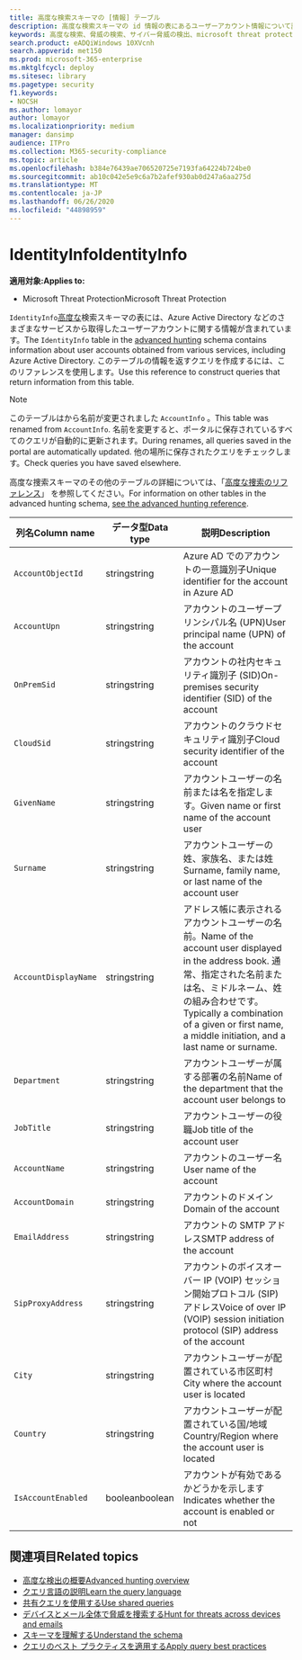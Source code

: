 ```yaml
---
title: 高度な検索スキーマの [情報] テーブル
description: 高度な検索スキーマの id 情報の表にあるユーザーアカウント情報について説明します。
keywords: 高度な検索、脅威の検索、サイバー脅威の検出、microsoft threat protection、microsoft 365、mtp、m365、search、query、テレメトリ、スキーマ参照、kusto、table、column、data type、description、AccountInfo、identity Info、account
search.product: eADQiWindows 10XVcnh
search.appverid: met150
ms.prod: microsoft-365-enterprise
ms.mktglfcycl: deploy
ms.sitesec: library
ms.pagetype: security
f1.keywords:
- NOCSH
ms.author: lomayor
author: lomayor
ms.localizationpriority: medium
manager: dansimp
audience: ITPro
ms.collection: M365-security-compliance
ms.topic: article
ms.openlocfilehash: b384e76439ae706520725e7193fa64224b724be0
ms.sourcegitcommit: ab10c042e5e9c6a7b2afef930ab0d247a6aa275d
ms.translationtype: MT
ms.contentlocale: ja-JP
ms.lasthandoff: 06/26/2020
ms.locfileid: "44898959"
---
```

# <a name="identityinfo"></a><span data-ttu-id="28a8e-104">IdentityInfo</span><span class="sxs-lookup"><span data-stu-id="28a8e-104">IdentityInfo</span></span>

<span data-ttu-id="28a8e-105">**適用対象:**</span><span class="sxs-lookup"><span data-stu-id="28a8e-105">**Applies to:**</span></span>
- <span data-ttu-id="28a8e-106">Microsoft Threat Protection</span><span class="sxs-lookup"><span data-stu-id="28a8e-106">Microsoft Threat Protection</span></span>

<span data-ttu-id="28a8e-107">`IdentityInfo`[高度な](advanced-hunting-overview.md)検索スキーマの表には、Azure Active Directory などのさまざまなサービスから取得したユーザーアカウントに関する情報が含まれています。</span><span class="sxs-lookup"><span data-stu-id="28a8e-107">The `IdentityInfo` table in the [advanced hunting](advanced-hunting-overview.md) schema contains information about user accounts obtained from various services, including Azure Active Directory.</span></span> <span data-ttu-id="28a8e-108">このテーブルの情報を返すクエリを作成するには、このリファレンスを使用します。</span><span class="sxs-lookup"><span data-stu-id="28a8e-108">Use this reference to construct queries that return information from this table.</span></span>

>[!NOTE]
><span data-ttu-id="28a8e-109">このテーブルはから名前が変更されました `AccountInfo` 。</span><span class="sxs-lookup"><span data-stu-id="28a8e-109">This table was renamed from `AccountInfo`.</span></span> <span data-ttu-id="28a8e-110">名前を変更すると、ポータルに保存されているすべてのクエリが自動的に更新されます。</span><span class="sxs-lookup"><span data-stu-id="28a8e-110">During renames, all queries saved in the portal are automatically updated.</span></span> <span data-ttu-id="28a8e-111">他の場所に保存されたクエリをチェックします。</span><span class="sxs-lookup"><span data-stu-id="28a8e-111">Check queries you have saved elsewhere.</span></span>

<span data-ttu-id="28a8e-112">高度な捜索スキーマのその他のテーブルの詳細については、「[高度な捜索のリファレンス](advanced-hunting-schema-tables.md)」 を参照してください。</span><span class="sxs-lookup"><span data-stu-id="28a8e-112">For information on other tables in the advanced hunting schema, [see the advanced hunting reference](advanced-hunting-schema-tables.md).</span></span>

| <span data-ttu-id="28a8e-113">列名</span><span class="sxs-lookup"><span data-stu-id="28a8e-113">Column name</span></span> | <span data-ttu-id="28a8e-114">データ型</span><span class="sxs-lookup"><span data-stu-id="28a8e-114">Data type</span></span> | <span data-ttu-id="28a8e-115">説明</span><span class="sxs-lookup"><span data-stu-id="28a8e-115">Description</span></span> |
|-------------|-----------|-------------|
| `AccountObjectId` | <span data-ttu-id="28a8e-116">string</span><span class="sxs-lookup"><span data-stu-id="28a8e-116">string</span></span> | <span data-ttu-id="28a8e-117">Azure AD でのアカウントの一意識別子</span><span class="sxs-lookup"><span data-stu-id="28a8e-117">Unique identifier for the account in Azure AD</span></span> |
| `AccountUpn` | <span data-ttu-id="28a8e-118">string</span><span class="sxs-lookup"><span data-stu-id="28a8e-118">string</span></span> | <span data-ttu-id="28a8e-119">アカウントのユーザープリンシパル名 (UPN)</span><span class="sxs-lookup"><span data-stu-id="28a8e-119">User principal name (UPN) of the account</span></span> |
| `OnPremSid` | <span data-ttu-id="28a8e-120">string</span><span class="sxs-lookup"><span data-stu-id="28a8e-120">string</span></span> | <span data-ttu-id="28a8e-121">アカウントの社内セキュリティ識別子 (SID)</span><span class="sxs-lookup"><span data-stu-id="28a8e-121">On-premises security identifier (SID) of the account</span></span> |
| `CloudSid` | <span data-ttu-id="28a8e-122">string</span><span class="sxs-lookup"><span data-stu-id="28a8e-122">string</span></span> | <span data-ttu-id="28a8e-123">アカウントのクラウドセキュリティ識別子</span><span class="sxs-lookup"><span data-stu-id="28a8e-123">Cloud security identifier of the account</span></span> |
| `GivenName` | <span data-ttu-id="28a8e-124">string</span><span class="sxs-lookup"><span data-stu-id="28a8e-124">string</span></span> | <span data-ttu-id="28a8e-125">アカウントユーザーの名前または名を指定します。</span><span class="sxs-lookup"><span data-stu-id="28a8e-125">Given name or first name of the account user</span></span> |
| `Surname` | <span data-ttu-id="28a8e-126">string</span><span class="sxs-lookup"><span data-stu-id="28a8e-126">string</span></span> | <span data-ttu-id="28a8e-127">アカウントユーザーの姓、家族名、または姓</span><span class="sxs-lookup"><span data-stu-id="28a8e-127">Surname, family name, or last name of the account user</span></span> |
| `AccountDisplayName` | <span data-ttu-id="28a8e-128">string</span><span class="sxs-lookup"><span data-stu-id="28a8e-128">string</span></span> | <span data-ttu-id="28a8e-129">アドレス帳に表示されるアカウントユーザーの名前。</span><span class="sxs-lookup"><span data-stu-id="28a8e-129">Name of the account user displayed in the address book.</span></span> <span data-ttu-id="28a8e-130">通常、指定された名前または名、ミドルネーム、姓の組み合わせです。</span><span class="sxs-lookup"><span data-stu-id="28a8e-130">Typically a combination of a given or first name, a middle initiation, and a last name or surname.</span></span> |
| `Department` | <span data-ttu-id="28a8e-131">string</span><span class="sxs-lookup"><span data-stu-id="28a8e-131">string</span></span> | <span data-ttu-id="28a8e-132">アカウントユーザーが属する部署の名前</span><span class="sxs-lookup"><span data-stu-id="28a8e-132">Name of the department that the account user belongs to</span></span> |
| `JobTitle` | <span data-ttu-id="28a8e-133">string</span><span class="sxs-lookup"><span data-stu-id="28a8e-133">string</span></span> | <span data-ttu-id="28a8e-134">アカウントユーザーの役職</span><span class="sxs-lookup"><span data-stu-id="28a8e-134">Job title of the account user</span></span> |
| `AccountName` | <span data-ttu-id="28a8e-135">string</span><span class="sxs-lookup"><span data-stu-id="28a8e-135">string</span></span> | <span data-ttu-id="28a8e-136">アカウントのユーザー名</span><span class="sxs-lookup"><span data-stu-id="28a8e-136">User name of the account</span></span> |
| `AccountDomain` | <span data-ttu-id="28a8e-137">string</span><span class="sxs-lookup"><span data-stu-id="28a8e-137">string</span></span> | <span data-ttu-id="28a8e-138">アカウントのドメイン</span><span class="sxs-lookup"><span data-stu-id="28a8e-138">Domain of the account</span></span> |
| `EmailAddress` | <span data-ttu-id="28a8e-139">string</span><span class="sxs-lookup"><span data-stu-id="28a8e-139">string</span></span> | <span data-ttu-id="28a8e-140">アカウントの SMTP アドレス</span><span class="sxs-lookup"><span data-stu-id="28a8e-140">SMTP address of the account</span></span> |
| `SipProxyAddress` | <span data-ttu-id="28a8e-141">string</span><span class="sxs-lookup"><span data-stu-id="28a8e-141">string</span></span> | <span data-ttu-id="28a8e-142">アカウントのボイスオーバー IP (VOIP) セッション開始プロトコル (SIP) アドレス</span><span class="sxs-lookup"><span data-stu-id="28a8e-142">Voice of over IP (VOIP) session initiation protocol (SIP) address of the account</span></span> |
| `City` | <span data-ttu-id="28a8e-143">string</span><span class="sxs-lookup"><span data-stu-id="28a8e-143">string</span></span> | <span data-ttu-id="28a8e-144">アカウントユーザーが配置されている市区町村</span><span class="sxs-lookup"><span data-stu-id="28a8e-144">City where the account user is located</span></span> |
| `Country` | <span data-ttu-id="28a8e-145">string</span><span class="sxs-lookup"><span data-stu-id="28a8e-145">string</span></span> | <span data-ttu-id="28a8e-146">アカウントユーザーが配置されている国/地域</span><span class="sxs-lookup"><span data-stu-id="28a8e-146">Country/Region where the account user is located</span></span> |
| `IsAccountEnabled` | <span data-ttu-id="28a8e-147">boolean</span><span class="sxs-lookup"><span data-stu-id="28a8e-147">boolean</span></span> | <span data-ttu-id="28a8e-148">アカウントが有効であるかどうかを示します</span><span class="sxs-lookup"><span data-stu-id="28a8e-148">Indicates whether the account is enabled or not</span></span> |

## <a name="related-topics"></a><span data-ttu-id="28a8e-149">関連項目</span><span class="sxs-lookup"><span data-stu-id="28a8e-149">Related topics</span></span>
- [<span data-ttu-id="28a8e-150">高度な検出の概要</span><span class="sxs-lookup"><span data-stu-id="28a8e-150">Advanced hunting overview</span></span>](advanced-hunting-overview.md)
- [<span data-ttu-id="28a8e-151">クエリ言語の説明</span><span class="sxs-lookup"><span data-stu-id="28a8e-151">Learn the query language</span></span>](advanced-hunting-query-language.md)
- [<span data-ttu-id="28a8e-152">共有クエリを使用する</span><span class="sxs-lookup"><span data-stu-id="28a8e-152">Use shared queries</span></span>](advanced-hunting-shared-queries.md)
- [<span data-ttu-id="28a8e-153">デバイスとメール全体で脅威を捜索する</span><span class="sxs-lookup"><span data-stu-id="28a8e-153">Hunt for threats across devices and emails</span></span>](advanced-hunting-query-emails-devices.md)
- [<span data-ttu-id="28a8e-154">スキーマを理解する</span><span class="sxs-lookup"><span data-stu-id="28a8e-154">Understand the schema</span></span>](advanced-hunting-schema-tables.md)
- [<span data-ttu-id="28a8e-155">クエリのベスト プラクティスを適用する</span><span class="sxs-lookup"><span data-stu-id="28a8e-155">Apply query best practices</span></span>](advanced-hunting-best-practices.md)
